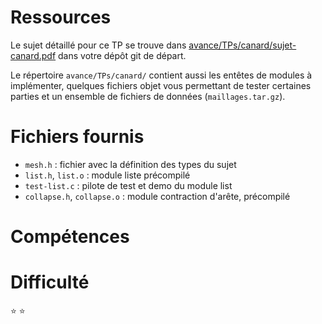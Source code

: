 # Ressources

Le sujet détaillé pour ce TP se trouve dans
[avance/TPs/canard/sujet-canard.pdf](sujet-canard.pdf) dans votre dépôt git de départ.

Le répertoire `avance/TPs/canard/` contient aussi les entêtes de
modules à implémenter, quelques fichiers objet vous permettant de
tester certaines parties et un ensemble de fichiers de données
(`maillages.tar.gz`).

# Fichiers fournis

- `mesh.h`                   : fichier avec la définition des types du sujet
- `list.h`, `list.o`         : module liste précompilé
- `test-list.c`              : pilote de test et demo du module list
- `collapse.h`, `collapse.o` : module contraction d'arête, précompilé


# Compétences


# Difficulté

:star: :star:
